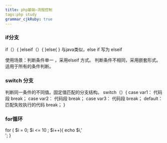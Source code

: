 ```yaml
---
title: php基础—流程控制
tags:php study
grammar_cjkRuby: true
---
```


### if分支
if（）{
}elseif（）{
}else{
}
与java类似，else if  写为 elseif

使用场景：判断条件单一 ，采用elseif 方式。
					判断条件不相同，采用嵌套形式。
					适用于所有的条件判断。

### switch 分支
判断同一条件的不同值。固定值匹配的分支结构。
switch（）{
	case var1：
		代码段
		break；
	case var2：
		代码段
		break；
	case var3：
		代码段
		break；
	default：
		匹配失败执行的代码
		break；
}

### for循环
for ( $i  = 0; $i <= 10 ; $i++){
	echo $i,'<br/>';
}